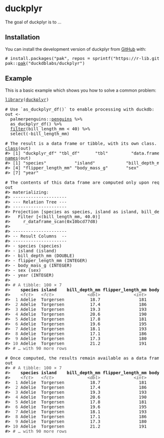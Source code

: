 <!-- README.md is generated from README.Rmd. Please edit that file -->

# duckplyr

<!-- badges: start -->

<!-- badges: end -->

The goal of duckplyr is to …

## Installation

You can install the development version of duckplyr from [GitHub](https://github.com/) with:

<pre class='chroma'>
<span><span class='c'># install.packages("pak", repos = sprintf("https://r-lib.github.io/p/pak/stable/%s/%s/%s", .Platform$pkgType, R.Version()$os, R.Version()$arch))</span></span>
<span><span class='nf'>pak</span><span class='nf'>::</span><span class='nf'><a href='http://pak.r-lib.org/reference/pak.html'>pak</a></span><span class='o'>(</span><span class='s'>"duckdblabs/duckplyr"</span><span class='o'>)</span></span></pre>

## Example

This is a basic example which shows you how to solve a common problem:

<pre class='chroma'>
<span><span class='kr'><a href='https://rdrr.io/r/base/library.html'>library</a></span><span class='o'>(</span><span class='nv'><a href='https://github.com/duckdblabs/duckplyr'>duckplyr</a></span><span class='o'>)</span></span>
<span></span>
<span><span class='c'># Use `as_duckplyr_df()` to enable processing with duckdb:</span></span>
<span><span class='nv'>out</span> <span class='o'>&lt;-</span> </span>
<span>  <span class='nf'>palmerpenguins</span><span class='nf'>::</span><span class='nv'><a href='https://allisonhorst.github.io/palmerpenguins/reference/penguins.html'>penguins</a></span> <span class='o'>%&gt;%</span> </span>
<span>  <span class='nf'>as_duckplyr_df</span><span class='o'>(</span><span class='o'>)</span> <span class='o'>%&gt;%</span> </span>
<span>  <span class='nf'><a href='https://rdrr.io/r/stats/filter.html'>filter</a></span><span class='o'>(</span><span class='nv'>bill_length_mm</span> <span class='o'>&lt;</span> <span class='m'>40</span><span class='o'>)</span> <span class='o'>%&gt;%</span></span>
<span>  <span class='nf'>select</span><span class='o'>(</span><span class='o'>-</span><span class='nv'>bill_length_mm</span><span class='o'>)</span></span>
<span></span>
<span><span class='c'># The result is a data frame or tibble, with its own class.</span></span>
<span><span class='nf'><a href='https://rdrr.io/r/base/class.html'>class</a></span><span class='o'>(</span><span class='nv'>out</span><span class='o'>)</span></span>
<span><span class='c'>#&gt; [1] "duckplyr_df" "tbl_df"      "tbl"         "data.frame"</span></span>
<span><span class='nf'><a href='https://rdrr.io/r/base/names.html'>names</a></span><span class='o'>(</span><span class='nv'>out</span><span class='o'>)</span></span>
<span><span class='c'>#&gt; [1] "species"           "island"            "bill_depth_mm"    </span></span>
<span><span class='c'>#&gt; [4] "flipper_length_mm" "body_mass_g"       "sex"              </span></span>
<span><span class='c'>#&gt; [7] "year"</span></span>
<span></span>
<span><span class='c'># The contents of this data frame are computed only upon request:</span></span>
<span><span class='nv'>out</span></span>
<span><span class='c'>#&gt; materializing:</span></span>
<span><span class='c'>#&gt; ---------------------</span></span>
<span><span class='c'>#&gt; --- Relation Tree ---</span></span>
<span><span class='c'>#&gt; ---------------------</span></span>
<span><span class='c'>#&gt; Projection [species as species, island as island, bill_depth_mm as bill_depth_mm, flipper_length_mm as flipper_length_mm, body_mass_g as body_mass_g, sex as sex, "year" as year]</span></span>
<span><span class='c'>#&gt;   Filter [&lt;(bill_length_mm, 40.0)]</span></span>
<span><span class='c'>#&gt;     r_dataframe_scan(0x10bcd77d8)</span></span>
<span><span class='c'>#&gt; </span></span>
<span><span class='c'>#&gt; ---------------------</span></span>
<span><span class='c'>#&gt; -- Result Columns  --</span></span>
<span><span class='c'>#&gt; ---------------------</span></span>
<span><span class='c'>#&gt; - species (species)</span></span>
<span><span class='c'>#&gt; - island (island)</span></span>
<span><span class='c'>#&gt; - bill_depth_mm (DOUBLE)</span></span>
<span><span class='c'>#&gt; - flipper_length_mm (INTEGER)</span></span>
<span><span class='c'>#&gt; - body_mass_g (INTEGER)</span></span>
<span><span class='c'>#&gt; - sex (sex)</span></span>
<span><span class='c'>#&gt; - year (INTEGER)</span></span>
<span><span class='c'>#&gt; </span></span>
<span><span class='c'>#&gt; <span style='color: #555555;'># A tibble: 100 × 7</span></span></span>
<span><span class='c'>#&gt;    <span style='font-weight: bold;'>species</span> <span style='font-weight: bold;'>island</span>    <span style='font-weight: bold;'>bill_depth_mm</span> <span style='font-weight: bold;'>flipper_length_mm</span> <span style='font-weight: bold;'>body_mass_g</span> <span style='font-weight: bold;'>sex</span>     <span style='font-weight: bold;'>year</span></span></span>
<span><span class='c'>#&gt;    <span style='color: #555555; font-style: italic;'>&lt;fct&gt;</span>   <span style='color: #555555; font-style: italic;'>&lt;fct&gt;</span>             <span style='color: #555555; font-style: italic;'>&lt;dbl&gt;</span>             <span style='color: #555555; font-style: italic;'>&lt;int&gt;</span>       <span style='color: #555555; font-style: italic;'>&lt;int&gt;</span> <span style='color: #555555; font-style: italic;'>&lt;fct&gt;</span>  <span style='color: #555555; font-style: italic;'>&lt;int&gt;</span></span></span>
<span><span class='c'>#&gt; <span style='color: #555555;'> 1</span> Adelie  Torgersen          18.7               181        <span style='text-decoration: underline;'>3</span>750 male    <span style='text-decoration: underline;'>2</span>007</span></span>
<span><span class='c'>#&gt; <span style='color: #555555;'> 2</span> Adelie  Torgersen          17.4               186        <span style='text-decoration: underline;'>3</span>800 female  <span style='text-decoration: underline;'>2</span>007</span></span>
<span><span class='c'>#&gt; <span style='color: #555555;'> 3</span> Adelie  Torgersen          19.3               193        <span style='text-decoration: underline;'>3</span>450 female  <span style='text-decoration: underline;'>2</span>007</span></span>
<span><span class='c'>#&gt; <span style='color: #555555;'> 4</span> Adelie  Torgersen          20.6               190        <span style='text-decoration: underline;'>3</span>650 male    <span style='text-decoration: underline;'>2</span>007</span></span>
<span><span class='c'>#&gt; <span style='color: #555555;'> 5</span> Adelie  Torgersen          17.8               181        <span style='text-decoration: underline;'>3</span>625 female  <span style='text-decoration: underline;'>2</span>007</span></span>
<span><span class='c'>#&gt; <span style='color: #555555;'> 6</span> Adelie  Torgersen          19.6               195        <span style='text-decoration: underline;'>4</span>675 male    <span style='text-decoration: underline;'>2</span>007</span></span>
<span><span class='c'>#&gt; <span style='color: #555555;'> 7</span> Adelie  Torgersen          18.1               193        <span style='text-decoration: underline;'>3</span>475 <span style='color: #BB0000;'>NA</span>      <span style='text-decoration: underline;'>2</span>007</span></span>
<span><span class='c'>#&gt; <span style='color: #555555;'> 8</span> Adelie  Torgersen          17.1               186        <span style='text-decoration: underline;'>3</span>300 <span style='color: #BB0000;'>NA</span>      <span style='text-decoration: underline;'>2</span>007</span></span>
<span><span class='c'>#&gt; <span style='color: #555555;'> 9</span> Adelie  Torgersen          17.3               180        <span style='text-decoration: underline;'>3</span>700 <span style='color: #BB0000;'>NA</span>      <span style='text-decoration: underline;'>2</span>007</span></span>
<span><span class='c'>#&gt; <span style='color: #555555;'>10</span> Adelie  Torgersen          21.2               191        <span style='text-decoration: underline;'>3</span>800 male    <span style='text-decoration: underline;'>2</span>007</span></span>
<span><span class='c'>#&gt; <span style='color: #555555;'># … with 90 more rows</span></span></span>
<span></span>
<span><span class='c'># Once computed, the results remain available as a data frame:</span></span>
<span><span class='nv'>out</span></span>
<span><span class='c'>#&gt; <span style='color: #555555;'># A tibble: 100 × 7</span></span></span>
<span><span class='c'>#&gt;    <span style='font-weight: bold;'>species</span> <span style='font-weight: bold;'>island</span>    <span style='font-weight: bold;'>bill_depth_mm</span> <span style='font-weight: bold;'>flipper_length_mm</span> <span style='font-weight: bold;'>body_mass_g</span> <span style='font-weight: bold;'>sex</span>     <span style='font-weight: bold;'>year</span></span></span>
<span><span class='c'>#&gt;    <span style='color: #555555; font-style: italic;'>&lt;fct&gt;</span>   <span style='color: #555555; font-style: italic;'>&lt;fct&gt;</span>             <span style='color: #555555; font-style: italic;'>&lt;dbl&gt;</span>             <span style='color: #555555; font-style: italic;'>&lt;int&gt;</span>       <span style='color: #555555; font-style: italic;'>&lt;int&gt;</span> <span style='color: #555555; font-style: italic;'>&lt;fct&gt;</span>  <span style='color: #555555; font-style: italic;'>&lt;int&gt;</span></span></span>
<span><span class='c'>#&gt; <span style='color: #555555;'> 1</span> Adelie  Torgersen          18.7               181        <span style='text-decoration: underline;'>3</span>750 male    <span style='text-decoration: underline;'>2</span>007</span></span>
<span><span class='c'>#&gt; <span style='color: #555555;'> 2</span> Adelie  Torgersen          17.4               186        <span style='text-decoration: underline;'>3</span>800 female  <span style='text-decoration: underline;'>2</span>007</span></span>
<span><span class='c'>#&gt; <span style='color: #555555;'> 3</span> Adelie  Torgersen          19.3               193        <span style='text-decoration: underline;'>3</span>450 female  <span style='text-decoration: underline;'>2</span>007</span></span>
<span><span class='c'>#&gt; <span style='color: #555555;'> 4</span> Adelie  Torgersen          20.6               190        <span style='text-decoration: underline;'>3</span>650 male    <span style='text-decoration: underline;'>2</span>007</span></span>
<span><span class='c'>#&gt; <span style='color: #555555;'> 5</span> Adelie  Torgersen          17.8               181        <span style='text-decoration: underline;'>3</span>625 female  <span style='text-decoration: underline;'>2</span>007</span></span>
<span><span class='c'>#&gt; <span style='color: #555555;'> 6</span> Adelie  Torgersen          19.6               195        <span style='text-decoration: underline;'>4</span>675 male    <span style='text-decoration: underline;'>2</span>007</span></span>
<span><span class='c'>#&gt; <span style='color: #555555;'> 7</span> Adelie  Torgersen          18.1               193        <span style='text-decoration: underline;'>3</span>475 <span style='color: #BB0000;'>NA</span>      <span style='text-decoration: underline;'>2</span>007</span></span>
<span><span class='c'>#&gt; <span style='color: #555555;'> 8</span> Adelie  Torgersen          17.1               186        <span style='text-decoration: underline;'>3</span>300 <span style='color: #BB0000;'>NA</span>      <span style='text-decoration: underline;'>2</span>007</span></span>
<span><span class='c'>#&gt; <span style='color: #555555;'> 9</span> Adelie  Torgersen          17.3               180        <span style='text-decoration: underline;'>3</span>700 <span style='color: #BB0000;'>NA</span>      <span style='text-decoration: underline;'>2</span>007</span></span>
<span><span class='c'>#&gt; <span style='color: #555555;'>10</span> Adelie  Torgersen          21.2               191        <span style='text-decoration: underline;'>3</span>800 male    <span style='text-decoration: underline;'>2</span>007</span></span>
<span><span class='c'>#&gt; <span style='color: #555555;'># … with 90 more rows</span></span></span></pre>
